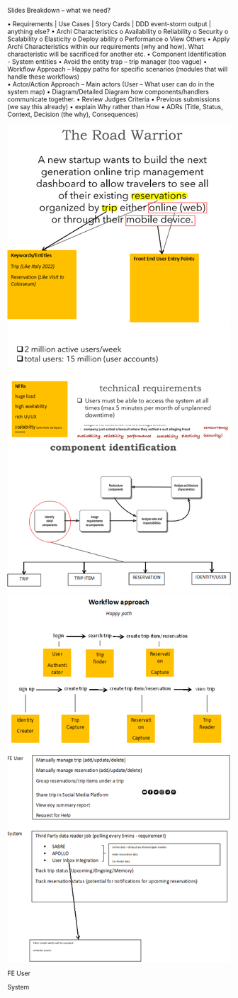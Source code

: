 Slides Breakdown – what we need?

•	Requirements | Use Cases | Story Cards | DDD event-storm output | anything else?
•	Archi Characteristics
    o	Availability
    o	Reliability
    o	Security
    o	Scalability
    o	Elasticity
    o	Deploy ability
    o	Performance
    o	View Others
•	Apply Archi Characteristics within our requirements (why and how). What characteristic will be sacrificed for another etc.
•	Component Identification - System entities
•	Avoid the entity trap – trip manager (too vague)
•	Workflow Approach – Happy paths for specific scenarios (modules that will handle these workflows)  
•	Actor/Action Approach – Main actors (User – What user can do in the system map)
•	Diagram/Detailed Diagram how components/handlers communicate together.
•	Review Judges Criteria
•	Previous submissions (we say this already)
•	explain Why rather than How
•	ADRs (Title, Status, Context, Decision (the why), Consequences)

![Requirements Breakdown 1](../../Images/Requirements/RequirementsBreakdown1.png)
![Requirements Breakdown 2](../../Images/Requirements/RequirementsBreakdown2.png)
![Requirements Breakdown 3](../../Images/Requirements/RequirementsBreakdown3.png)
![Requirements Breakdown 4](../../Images/Requirements/RequirementsBreakdown4.png)
![Requirements Breakdown 5](../../Images/Requirements/RequirementsBreakdown5.png)











 


 





















FE User
 




System
   
